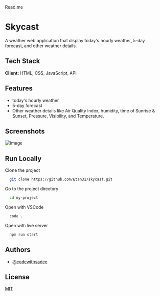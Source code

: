 Read.me




# Skycast

A weather web application that display today's hourly weather, 5-day forecast, and other weather details.

## Tech Stack

**Client:** HTML, CSS, JavaScript, API


## Features

- today's hourly weather
-  5-day forecast
- Other weather details like Air Quality Index, humidity, time of Sunrise & Sunset, Pressure, Visibility, and Temperature.

## Screenshots

![image](https://github.com/Etan31/skycast/assets/98531015/a393d893-6e3e-4030-899c-0503817a7f8a)



## Run Locally

Clone the project

```bash
  git clone https://github.com/Etan31/skycast.git
```

Go to the project directory

```bash
  cd my-project
```

Open with VSCode

```bash
  code .
```

Open with live server

```bash
  npm run start
```


## Authors

- [@codewithsadee](https://www.github.com/Etan31)

## License

[MIT](https://choosealicense.com/licenses/mit/)
